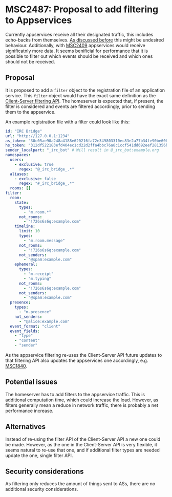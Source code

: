 # MSC2487: Proposal to add filtering to Appservices
Currently appservices receive all their designated traffic, this includes echo-backs from themselves.
[As discussed before](https://github.com/matrix-org/matrix-doc/issues/1306) this might be undesired
behaviour. Additionally, with [MSC2409](https://github.com/matrix-org/matrix-doc/pull/2409) appservices
would receive significatnly more data. It seems benificial for performance that it is possible to
filter out which events should be received and which ones should not be received.

## Proposal
It is proposed to add a `filter` object to the registration file of an application service. This
`filter` object would have the exact same definition as the [Client-Server filtering API](https://matrix.org/docs/spec/client_server/latest#filtering).
The homeserver is expected that, if present, the filter is considered and events are filtered accordingly,
prior to sending them to the appservice.

An example registration file with a filter could look like this:

```yaml
id: "IRC Bridge"
url: "http://127.0.0.1:1234"
as_token: "30c05ae90a248a4188e620216fa72e349803310ec83e2a77b34fe90be6081f46"
hs_token: "312df522183efd404ec1cd22d2ffa4bbc76a8c1ccf541dd692eef281356bb74e"
sender_localpart: "_irc_bot" # Will result in @_irc_bot:example.org
namespaces:
  users:
    - exclusive: true
      regex: "@_irc_bridge_.*"
  aliases:
    - exclusive: false
      regex: "#_irc_bridge_.*"
  rooms: []
filter:
  room:
    state:
      types:
        - "m.room.*"
      not_rooms:
        - "!726s6s6q:example.com"
    timeline:
      limit: 10
      types:
        - "m.room.message"
      not_rooms:
        - "!726s6s6q:example.com"
      not_senders:
        - "@spam:example.com"
    ephemeral:
      types:
        - "m.receipt"
        - "m.typing"
      not_rooms:
        - "!726s6s6q:example.com"
      not_senders:
        - "@spam:example.com"
  presence:
    types:
      - "m.presence"
    not_senders:
      - "@alice:example.com"
  event_format: "client"
  event_fields:
    - "type"
    - "content"
    - "sender"
```

As the appservice filtering re-uses the Client-Server API future updates to that filtering API also
updates the appservices one accordingly, e.g. [MSC1840](https://github.com/matrix-org/matrix-doc/pull/1840).

## Potential issues
The homeserver has to add filters to the appservice traffic. This is additional computation time, which
could increase the load. However, as filters generally mean a reduce in network traffic, there is
probably a net performance increase.

## Alternatives
Instead of re-using the filter API of the Client-Server API a new one could be made. However, as the
one in the Client-Server API is very flexible, it seems natural to re-use that one, and if additional
filter types are needed update the one, single filter API.

## Security considerations
As filtering only reduces the amount of things sent to ASs, there are no additional security considerations.
